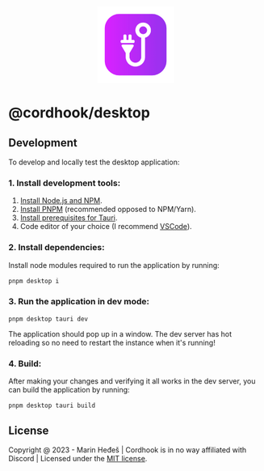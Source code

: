 <!-- Replace the below image with an image featuring mockups of multiple devices running Cordhook in the near future -->

<p align="center">
<img src="../desktop/src-tauri/icons/icon.png" alt="cordhook logo" width="30%"/>
</p>

# @cordhook/desktop

## Development

To develop and locally test the desktop application:

### 1. Install development tools:

1. [Install Node.js and NPM](https://nodejs.org/en/download/package-manager/).
1. [Install PNPM](https://pnpm.io/installation) (recommended opposed to NPM/Yarn).
1. [Install prerequisites for Tauri](https://tauri.app/v1/guides/getting-started/prerequisites).
1. Code editor of your choice (I recommend [VSCode](https://code.visualstudio.com/)).

### 2. Install dependencies:

Install node modules required to run the application by running:

```
pnpm desktop i
```

### 3. Run the application in dev mode:

```
pnpm desktop tauri dev
```

The application should pop up in a window.
The dev server has hot reloading so no need to restart the instance when it's running!

### 4. Build:

After making your changes and verifying it all works in the dev server, you can build the application by running:

```
pnpm desktop tauri build
```

## License

Copyright @ 2023 - Marin Heđeš | Cordhook is in no way affiliated with Discord | Licensed under the [MIT license](/LICENSE).
